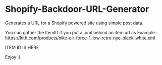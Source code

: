 # Shopify-Backdoor-URL-Generator
Generates a URL for a Shopify powered site using simple post data.

You can gather the ItemID if you put a .xml behind an item url
as Example : https://kith.com/products/nike-air-force-1-low-retro-nyc-black-white.xml

<id type="integer">ITEM ID IS HERE</id>


Enjoy ;)
